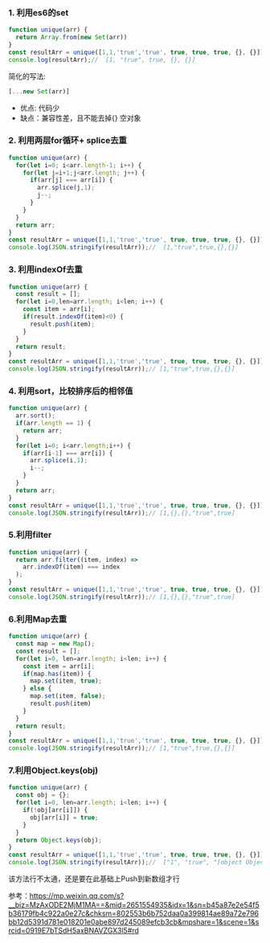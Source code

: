 ### 1. 利用es6的set
```js
function unique(arr) {
  return Array.from(new Set(arr))
}
const resultArr = unique([1,1,'true','true', true, true, true, {}, {}]);
console.log(resultArr);//  [1, "true", true, {}, {}]
```
简化的写法:
```js
[...new Set(arr)]
```
- 优点: 代码少
- 缺点：兼容性差，且不能去掉{} 空对象

### 2. 利用两层for循环+ splice去重
```js
function unique(arr) {
  for(let i=0; i<arr.length-1; i++) {
    for(let j=i+1;j<arr.length; j++) {
      if(arr[j] === arr[i]) {
        arr.splice(j,1);
        j--;
      }
    }
  }
  return arr;
}
const resultArr = unique([1,1,'true','true', true, true, true, {}, {}]);
console.log(JSON.stringify(resultArr));//  [1,"true",true,{},{}]
```

### 3. 利用indexOf去重
```js
function unique(arr) {
  const result = [];
  for(let i=0,len=arr.length; i<len; i++) {
    const item = arr[i];
    if(result.indexOf(item)<0) {
      result.push(item);
    }
  }
  return result;
}
const resultArr = unique([1,1,'true','true', true, true, true, {}, {}]);
console.log(JSON.stringify(resultArr));// [1,"true",true,{},{}]
```

### 4. 利用sort，比较排序后的相邻值
```js
function unique(arr) {
  arr.sort();
  if(arr.length == 1) {
    return arr;
  }
  for(let i=0; i<arr.length;i++) {
    if(arr[i-1] === arr[i]) {
      arr.splice(i,1);
      i--;
    }
  }
  return arr;
}
const resultArr = unique([1,1,'true','true', true, true, true, {}, {}]);
console.log(JSON.stringify(resultArr));// [1,{},{},"true",true]
```

### 5.利用filter
```js
function unique(arr) {
  return arr.filter((item, index) => 
    arr.indexOf(item) === index
  );
}
const resultArr = unique([1,1,'true','true', true, true, true, {}, {}]);
console.log(JSON.stringify(resultArr));// [1,{},{},"true",true]
```

### 6.利用Map去重
```js
function unique(arr) {
  const map = new Map();
  const result = [];
  for(let i=0, len=arr.length; i<len; i++) {
    const item = arr[i];
    if(map.has(item)) {
      map.set(item, true);
    } else {
      map.set(item, false);
      result.push(item)
    }
  }
  return result;
}
const resultArr = unique([1,1,'true','true', true, true, true, {}, {}]);
console.log(JSON.stringify(resultArr));// [1,"true",true,{},{}]
```

### 7.利用Object.keys(obj)
```js
function unique(arr) {
  const obj = {};
  for(let i=0, len=arr.length; i<len; i++) {
    if(!obj[arr[i]]) {
      obj[arr[i]] = true;
    }
  }
  return Object.keys(obj);
}
const resultArr = unique([1,1,'true','true', true, true, true, {}, {}]);
console.log(JSON.stringify(resultArr));//  ["1", "true", "[object Object]"]
```
该方法行不太通，还是要在此基础上Push到新数组才行

参考：<https://mp.weixin.qq.com/s?__biz=MzAxODE2MjM1MA==&mid=2651554935&idx=1&sn=b45a87e2e54f5b36179fb4c922a0e27c&chksm=802553b6b752daa0a399814ae89a72e796bb12d5391d781e018201e0abe897d245089efcb3cb&mpshare=1&scene=1&srcid=0919E7bTSdH5axBNAVZGX3l5#rd>